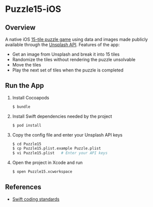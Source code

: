 # Puzzle15-iOS

## Overview

A native iOS [15-tile puzzle game](https://en.wikipedia.org/wiki/15_puzzle) using data and images made publicly available through the [Unsplash API](https://unsplash.com/developers). Features of the app:

* Get an image from Unsplash and break it into 15 tiles
* Randomize the tiles without rendering the puzzle unsolvable
* Move the tiles
* Play the next set of tiles when the puzzle is completed

## Run the App

1. Install Cocoapods

   ```bash
   $ bundle
   ```

1. Install Swift dependencies needed by the project

   ```bash
   $ pod install
   ```

1. Copy the config file and enter your Unsplash API keys

   ```bash
   $ cd Puzzle15
   $ cp Puzzle15.plist.example Puzzle.plist
   $ vi Puzzle15.plist   # Enter your API keys
   ```

1. Open the project in Xcode and run

   ```bash
   $ open Puzzle15.xcworkspace
   ```

## References

* [Swift coding standards](https://github.com/raywenderlich/swift-style-guide)
